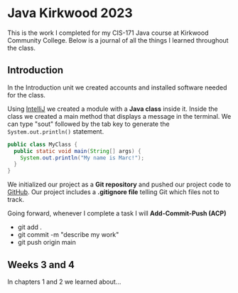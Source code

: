 # Java Kirkwood 2023

This is the work I completed for my CIS-171 Java course at Kirkwood Community College. Below is a journal of all the things I learned throughout the class.

## Introduction

In the Introduction unit we created accounts and installed software needed for the class. 

Using [IntelliJ](https://jetbrains.com/idea) we created a module with a **Java class** inside it. Inside the class we created a main method that displays a message in the terminal. We can type "sout" followed by the tab key to generate the `System.out.println()` statement.
```java
public class MyClass {
  public static void main(String[] args) {
    System.out.println("My name is Marc!");
  }
}
```

We initialized our project as a __Git repository__ and pushed our project code to [GitHub](https://github.com). Our project includes a **.gitignore file** telling Git which files not to track.

Going forward, whenever I complete a task I will __Add-Commit-Push (ACP)__

* git add .
* git commit -m "describe my work"
* git push origin main

## Weeks 3 and 4

In chapters 1 and 2 we learned about...

